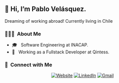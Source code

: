
## 👋 Hi, I’m Pablo Velásquez.
Dreaming of working abroad!
Currently living in Chile
### 👨🏻‍💻 &nbsp;About Me
- 🎓 &nbsp; Software Engineering at INACAP.
- 💼 &nbsp; Working as a Fullstack Developer at Qintess.

### 🤝 &nbsp;Connect with Me </h3>
<p align="center">
  <a href="https://pvelasquez.com"><img alt="Website" src="https://img.shields.io/badge/-Website-333333?www.pvelasquez.com?style=flat&logo=googlechrome&logoColor=ffffff"></a>
  <a href="https://www.linkedin.com/in/p-velasquezr/"><img alt="LinkedIn" src="https://img.shields.io/badge/LinkedIn-Pablo%20Velasquez%20Rivas-blue?style=flat-square&logo=linkedin"></a>
  <a href="mailto:contacto.pvelasquez@gmail.com"><img alt="Gmail" src="https://img.shields.io/badge/Gmail-contacto.pvelasquez@gmail.com-blue?style=flat-square&logo=gmail&logoColor=ffffff"></a>
</p>
